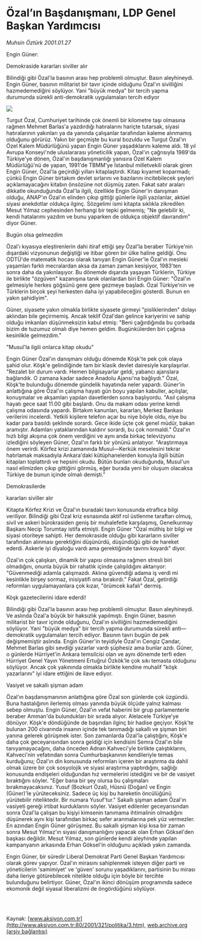# Özal’ın Başdanışmanı, LDP Genel Başkan Yardımcısı

*Muhsin Öztürk 2001.01.27*

<div>
 <p class="baslik">
  Engin Güner:
 </p>
 <p class="baslik">
  Demokraside kararları siviller alır
 </p>
 <p class="spot">
  Bilindiği gibi Özal'la basının arası hep problemli olmuştur. Basın aleyhineydi. Engin Güner, basının militarist bir tavır içinde olduğunu Özal'ın sivilliğini hazmedemediğini söylüyor. Yani "büyük medya" bir tercih yapma durumunda sürekli anti-demokratik uygulamaları tercih ediyor
 </p>
 <p class="metin">
 </p>
 <img border="0" src="/web/20020329045935im_/http://www.aksiyon.com.tr/2001/321/resimler/Demokrasi.jpg"/>
 <p class="metin">
  Turgut Özal, Cumhuriyet tarihinde çok önemli bir kilometre taşı olmasına rağmen Mehmet Barlas'a yazdırdığı hatıralarını hariçte tutarsak, siyasi hatıralarının yakınları ya da yanında çalışanlar tarafından kaleme alınmamış olduğunu görürüz. Yakın bir geçmişte bu kural bozuldu ve Turgut Özal'ın Özel Kalem Müdürlüğünü yapan Engin Güner yaşadıklarını kaleme aldı. 18 yıl Avrupa Konseyi'nde uluslararası yöneticilik yapan, Özal'ın çağrısıyla 1989'da Türkiye'ye dönen, Özal'ın başdanışmanlığı yanısıra Özel Kalem Müdürlüğü'nü de yapan, 1991'de TBMM'ye İstanbul milletvekili olarak giren Engin Güner, Özal'la geçirdiği yılları kitaplaştırdı. Kitap kıyamet koparmadı; çünkü Engin Güner birtakım devlet sırlarını ve bazılarını incitebilecek şeyleri açıklamayacağını kitabın önsözüne not düşmüş zaten. Fakat satır araları dikkatle okunduğunda Özal'la ilgili, özellikle Engin Güner'in danışman olduğu, ANAP'ın Özal'ın elinden çıkıp gittiği günlerle ilgili yazılanlar, aktüel siyasi anekdotlar oldukça ilginç. Sözgelimi ismi kitapta sıklıkla zikredilen Mesut Yılmaz cephesinden herhangi bir tepki gelmemiş; "Ne gelebilir ki, kendi hatalarımı yazdım ve bunu yaparken de oldukça objektif davrandım" diyor Güner.
 </p>
 <p class="metin">
  Bugün olsa gelmezdim
 </p>
 <p class="metin">
  Özal'ı kıyasıya eleştirenlerin dahi itiraf ettiği şey Özal'la beraber Türkiye'nin dışardaki vizyonunun değiştiği ve itibar gören bir ülke haline geldiği. Onu ODTÜ'de matematik hocası olarak tanıyan Engin Güner'le Özal'ın mesleki yaşamları farklı mecralardan aksa da zaman zaman kesişiyor, 1983'ten sonra daha da yakınlaşıyor. Bu dönemde dışarıda yaşayan Türklerin, Türkiye ile birlikte "özgüven" kazanışına tanık olanlardan biri Engin Güner: "Özal'ın gelmesiyle herkes göğsünü gere gere gezmeye başladı. Özal Türkiye'nin ve Türklerin birçok şeyi herkesten daha iyi yapabileceğini gösterdi. Bunun en yakın şahidiyim".
 </p>
 <p class="metin">
  Güner, siyasete yakın olmakla birlikte siyasete girmeyi "pisliklerinden" dolayı aklından bile geçirmemiş. Ancak teklif Özal'dan gelince kariyerini ve sahip olduğu imkanları düşünmeksizin kabul etmiş: "Beni çağırdığında bu çorbada bizim de tuzumuz olmalı diye hemen geldim. Bugünkülerden biri çağırsa kesinlikle gelmezdim."
 </p>
 <p class="metin">
  "Musul'la ilgili onlarca kitap okudu"
 </p>
 <p class="metin">
  Engin Güner Özal'ın danışmanı olduğu dönemde Köşk'te pek çok olaya şahid olur. Köşk'e gelindiğinde tam bir klasik devlet dairesiyle karşılaşırlar. "Rezalet bir durum vardı. Hemen bilgisayarlar geldi, yabancı ajanslara bağlandık. O zamana kadar sadece Anadolu Ajansı'na bağlıydı." Özal, Köşk'te bulunduğu dönemde gündelik hayatında neler yapardı. Güner'in anlattığına göre Özal'ın çalışma hayatı gün boyu yapılan kabuller, açılışlar, konuşmalar ve akşamları yapılan davetlerden sonra başlıyordu. "Asıl çalışma hayatı gece saat 11.00 gibi başlardı. Onu da makam odası yerine kendi çalışma odasında yapardı. Birtakım kanunları, kararları, Merkez Bankası verilerini incelerdi. Yetkili kişilere telefon açar bu niye böyle oldu, niye bu kadar para basıldı şeklinde sorardı. Gece ikide üçte çok genel müdür, bakan aramıştır. Adamları yataklarından kaldırır sorardı, bu çok normaldi." Özal'ın hızlı bilgi akışına çok önem verdiğini ve aynı anda birkaç televizyonu izlediğini söyleyen Güner, Özal'ın farklı bir yönünü anlatıyor. "Araştırmaya önem verirdi. Körfez krizi zamanında Musul—Kerkük meselesini tekrar hatırlamak maksadıyla Ankara'daki kütüphanelerden konuyla ilgili bütün kitapları toplattırdı ve hepsini okudu. Bütün bunları okuduğunda, Musul'un nasıl elimizden çıkıp gittiğini görmüş, eğer burada yeni bir oluşum olacaksa Türkiye de bunun içinde olmalı demişti."
 </p>
 <p class="metin">
  Demokrasilerde
 </p>
 <p class="metin">
  kararları siviller alır
 </p>
 <p class="metin">
  Kitapta Körfez Krizi ve Özal'ın buradaki tavrı konusunda etraflıca bilgi veriliyor. Bilindiği gibi Özal kriz esnasında aktif rol üstlenme taraftarı olmuş, sivil ve askeri bürokrasiden geniş bir muhalefetle karşılaşmış, Genelkurmay Başkanı Necip Torumtay istifa etmişti. Engin Güner "Özal müthiş bir bilgi ve siyasi otoriteye sahipti. Her demokraside olduğu gibi kararların siviller tarafından alınması gerektiğini düşünürdü, düşündüğü gibi de hareket ederdi. Askerle iyi diyaloğu vardı ama gerektiğinde tavrını koyardı" diyor.
 </p>
 <p class="metin">
  Özal'ın çok çalışkan, dinamik bir yapısı olmasına rağmen stresli biri olmadığını, onunla büyük bir rahatlık içinde çalışıldığını aktarıyor: "Güvenmediği adamla çalışmazdı. Aklına güvendiği adama iş verdi mi kesinlikle birşey sormaz, inisiyatifi ona bırakırdı." Fakat Özal, getirdiği reformları uygulamayanlara çok kızar, "örümcek kafalı" dermiş.
 </p>
 <p class="metin">
  Köşk gazetecilerini idare ederdi!
 </p>
 <p class="metin">
  Bilindiği gibi Özal'la basının arası hep problemli olmuştur. Basın aleyhineydi. Ve aslında Özal'a büyük bir haksızlık yapılmıştı. Engin Güner, basının militarist bir tavır içinde olduğunu, Özal'ın sivilliğini hazmedemediğini söylüyor. Yani "büyük medya" bir tercih yapma durumunda sürekli anti—demokratik uygulamaları tercih ediyor. Basının tavrı bugün de pek değişmemiştir aslında. Engin Güner'in teyidiyle Özal'ın Cengiz Çandar, Mehmet Barlas gibi sevdiği yazarlar vardı şüphesiz ama bunlar azdı. Güner, o günlerde Hürriyet'in Ankara temsilcisi olan ve aynı dönemde terfi eden Hürriyet Genel Yayın Yönetmeni Ertuğrul Özkök'le çok sıkı temasta olduğunu söylüyor. Ancak çok yakınında olmakla birlikte kendine muhalif "köşk yazarlarını" iyi idare ettiğini de ilave ediyor.
 </p>
 <p class="metin">
  Vasiyet ve sakallı şişman adam
 </p>
 <p class="metin">
  Özal'ın başdanışmanının anlattığına göre Özal son günlerde çok üzgündü. Buna hastalığının ilerlemiş olması yanında büyük ölçüde yalnız kalması sebep olmuştu. Engin Güner, Özal'ın vefat haberini  bir grup parlamenterle beraber Amman'da bulundukları bir sırada alıyor. Alelacele Türkiye'ye dönüyor. Köşk'e döndüğünde de başından ilginç bir hadise geçiyor. Köşk'te bulunan 200 civarında insanın içinde tek tanımadığı sakallı ve şişman biri yanına gelerek görüşmek ister. Son zamanlarda Özal'la çalıştığını, Köşk'e daha çok geceyarısından sonra geldiği için kendisini Semra Özal'ın bile tanıyamayacağını, daha önceden Adnan Kahveci'yle birlikte çalıştıklarını, Kahveci'nin vefatından sonra Cumhurbaşkanının kendileriyle temas kurduğunu; Özal'ın din konusunda reformları içeren bir araştırma da dahil olmak üzere bir çok sosyolojik ve siyasi araştırma yaptırdığını, sağlığı konusunda endişeleri olduğundan hız vermelerini istediğini ve bir de vasiyet bıraktığını söyler. "Eğer bana bir şey olursa bu çalışmaları bırakmayacaksınız. Yusuf (Bozkurt Özal), Hüsnü (Doğan) ve Engin (Güner)'le yürüteceksiniz. Sadece üç kişi bu hareketin öncülüğünü yürütebilir niteliktedir. Bir numara Yusuf'tur."  Sakallı şişman adam Özal'ın vasiyeti gereği irtibat kurduklarını söyler. Vasiyet edilenler geceyarısından sonra Özal'la çalışan bu kişiyi kimsenin tanımama ihtimalinin olmadığını düşünerek aynı kişi tarafından birkaç sefer aranmalarına pek yüz vermezler. En azından Engin Güner görüşmez. Bu sakallı şişman kişi kısa bir zaman sonra Mesut Yılmaz'ın siyasi danışmanlığını yapacak olan Erhan Göksel'den başkası değildir. Mesut Yılmaz, son günlerde kendi aleyhinde yapılan kampanyanın arkasında Erhan Göksel'in olduğunu açıkladı yakın zamanda.
 </p>
 <p class="metin">
  Engin Güner, bir süredir Liberal Demokrat Parti Genel Başkan Yardımcısı olarak görev yapıyor. Özal'ın mirasını sahiplenmek isteyen diğer parti ve yöneticilerin 'samimiyet' ve 'güven' sorunu yaşadıklarını, partisinin bu mirası daha ileriye götürebilecek nitelikte olduğu için böyle bir tercihte bulunduğunu belirtiyor. Güner, Özal'ın ikinci dönüşüm programında sadece ekomonik değil siyasal liberalizmi de öngördüğünü söylüyor.
 </p>
 <p class="metin">
 </p>
 <br/>
 <br/>
</div>

Kaynak: [www.aksiyon.com.tr](http://www.aksiyon.com.tr:80/2001/321/politika/3.htm), [web.archive.org (arşiv bağlantısı)](http://web.archive.org/web/20020329045935/http://www.aksiyon.com.tr:80/2001/321/politika/3.htm)
